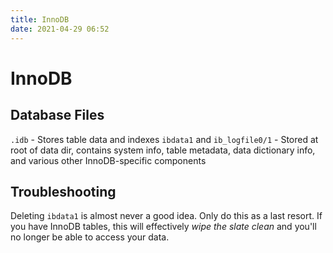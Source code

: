 ```yaml
---
title: InnoDB
date: 2021-04-29 06:52
---
```


# InnoDB

## Database Files

`.idb` - Stores table data and indexes
`ibdata1` and `ib_logfile0/1` - Stored at root of data dir, contains system
info, table metadata, data dictionary info, and various other InnoDB-specific
components

## Troubleshooting

Deleting `ibdata1` is almost never a good idea. Only do this as a last resort.
If you have InnoDB tables, this will effectively _wipe the slate clean_ and
you'll no longer be able to access your data.
